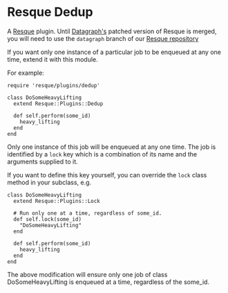 Resque Dedup
============

A [Resque][rq] plugin. Until [Datagraph's][dg] patched version of Resque
is merged, you will need to use the `datagraph` branch of our [Resque
repository][dgrq]

If you want only one instance of a particular job to be enqueued at any
one time, extend it with this module.

For example:

    require 'resque/plugins/dedup'

    class DoSomeHeavyLifting
      extend Resque::Plugins::Dedup

      def self.perform(some_id)
        heavy_lifting
      end
    end

Only one instance of this job will be enqueued at any one time. The job is
identified by a `lock` key which is a combination of its name and the arguments
supplied to it.

If you want to define this key yourself, you can override the `lock` class method
in your subclass, e.g.

    class DoSomeHeavyLifting
      extend Resque::Plugins::Lock

      # Run only one at a time, regardless of some_id.
      def self.lock(some_id)
        "DoSomeHeavyLifting"
      end

      def self.perform(some_id)
        heavy_lifting
      end
    end

The above modification will ensure only one job of class
DoSomeHeavyLifting is enqueued at a time, regardless of the
some_id.

[rq]: http://github.com/defunkt/resque
[dg]: http://datagraph.org
[dgrq]: http://github.com/datagraph/resque
